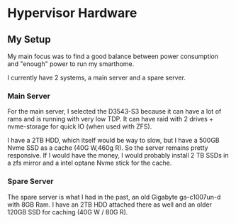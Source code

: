 # Hypervisor Hardware

## My Setup

My main focus was to find a good balance between power consumption and "enough" power to run my smarthome.

I currently have 2 systems, a main server and a spare server.

### Main Server

For the main server, I selected the D3543-S3 because it can have a lot of rams and is running with very low TDP. It can have raid with 2 drives + nvme-storage for quick IO (when used with ZFS).

I have a 2TB HDD, which itself would be way to slow, but I have a 500GB Nvme SSD as a cache (40G W,460g R). So the server remains pretty responsive. If I would have the money, I would probably install 2 TB SSDs in a zfs mirror and a intel optane Nvme stick for the cache. 

### Spare Server

The spare server is what I had in the past, an old Gigabyte ga-c1007un-d with 8GB Ram. I have an 2TB HDD attached there as well and an older 120GB SSD for caching (40G W / 80G R). 

